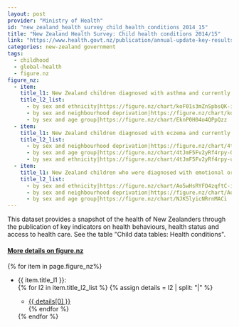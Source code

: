 ```yaml
---
layout: post
provider: "Ministry of Health"
id: "new_zealand_health_survey_child_health_conditions_2014_15"
title: "New Zealand Health Survey: Child health conditions 2014/15"
link: "https://www.health.govt.nz/publication/annual-update-key-results-2014-15-new-zealand-health-survey"
categories: new-zealand government 
tags:
  - childhood
  - global-health
  - figure.nz
figure_nz:
  - item:
    title_l1: New Zealand children diagnosed with asthma and currently taking medication
    title_l2_list:
      - by sex and ethnicity|https://figure.nz/chart/koF01s3mZnSpbsQK-iveitdlxaa4FH6Uk
      - by sex and neighbourhood deprivation|https://figure.nz/chart/koF01s3mZnSpbsQK-0iyE9eQBhKJeWqvO
      - by sex and age group|https://figure.nz/chart/EknP0H04o4QPpQzz
  - item:
    title_l1: New Zealand children diagnosed with eczema and currently taking medication
    title_l2_list:
      - by sex and neighbourhood deprivation|https://figure.nz/chart/4tJmF5Fv2yRf4rpy-8ktjFihrXliB2PWD
      - by sex and age group|https://figure.nz/chart/4tJmF5Fv2yRf4rpy-Qzx8d6cKHw5uca8r
      - by sex and ethnicity|https://figure.nz/chart/4tJmF5Fv2yRf4rpy-uZbwWC0tVkdXAL0H
  - item:
    title_l1: New Zealand children who were diagnosed with emotional or behavioural problems
    title_l2_list:
      - by sex and ethnicity|https://figure.nz/chart/Ao5wHsRYFO4zqftC-izrnZhH7xpvSqMqQ
      - by sex and neighbourhood deprivation|https://figure.nz/chart/Ao5wHsRYFO4zqftC-qjHKK2Aufy5MhSWe
      - by sex and age group|https://figure.nz/chart/NJK5lyicNRrnMACi           
---
```


This dataset provides a snapshot of the health of New Zealanders through the publication of key indicators on health behaviours, health status and access to health care. See the table "Child data tables: Health conditions".

<h4><u> More details on figure.nz</u></h4>
{% for item in page.figure_nz%}
  <ul class="post-list">
      <li>{{ item.title_l1 }}:</li>
  {% for l2 in item.title_l2_list %}
  	{% assign details = l2 | split: "|" %}
  	<ul class="post-list-l2">
      <li><a href="{{ details[1] }}">{{ details[0] }}</a></li>
  {% endfor %}
   </ul>
{% endfor %}
</ul>